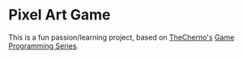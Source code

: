 # Pixel Art Game
This is a fun passion/learning project, based on [TheCherno's](https://www.youtube.com/c/TheChernoProject) [Game Programming Series](https://www.youtube.com/watch?v=GFYT7Lqt1h8&list=PLlrATfBNZ98eOOCk2fOFg7Qg5yoQfFAdf&index=1).

